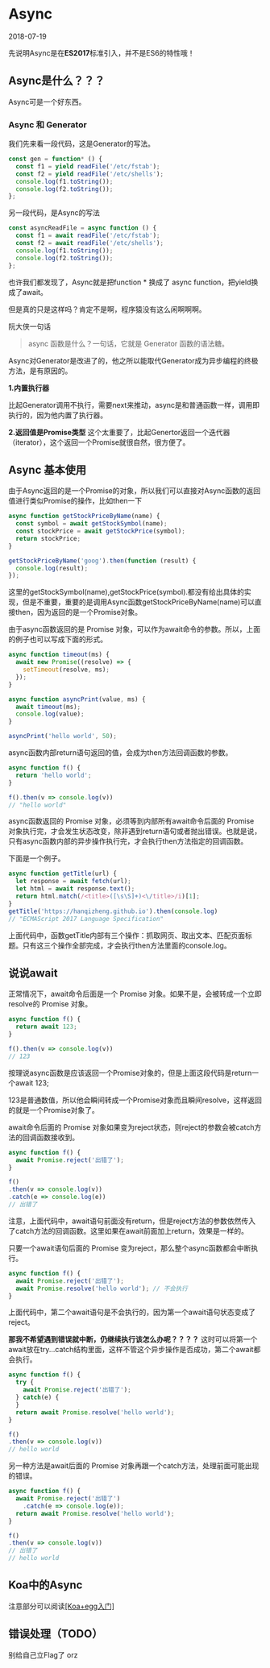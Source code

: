 # Async 
2018-07-19

先说明Async是在**ES2017**标准引入，并不是ES6的特性哦！

## Async是什么？？？

Async可是一个好东西。

### Async 和 Generator
我们先来看一段代码，这是Generator的写法。
```js
const gen = function* () {
  const f1 = yield readFile('/etc/fstab');
  const f2 = yield readFile('/etc/shells');
  console.log(f1.toString());
  console.log(f2.toString());
};
```
另一段代码，是Async的写法
```js
const asyncReadFile = async function () {
  const f1 = await readFile('/etc/fstab');
  const f2 = await readFile('/etc/shells');
  console.log(f1.toString());
  console.log(f2.toString());
};
```
也许我们都发现了，Async就是把function * 换成了 async function，把yield换成了await。

但是真的只是这样吗？肯定不是啊，程序猿没有这么闲啊啊啊。

阮大侠一句话
> async 函数是什么？一句话，它就是 Generator 函数的语法糖。

Async对Generator是改进了的，他之所以能取代Generator成为异步编程的终极方法，是有原因的。

**1.内置执行器**

比起Generator调用不执行，需要next来推动，async是和普通函数一样，调用即执行的，因为他内置了执行器。

**2.返回值是Promise类型**
这个太重要了，比起Genertor返回一个迭代器（iterator），这个返回一个Promise就很自然，很方便了。

## Async 基本使用
由于Async返回的是一个Promise的对象，所以我们可以直接对Async函数的返回值进行类似Promise的操作，比如then一下
```js
async function getStockPriceByName(name) {
  const symbol = await getStockSymbol(name);
  const stockPrice = await getStockPrice(symbol);
  return stockPrice;
}

getStockPriceByName('goog').then(function (result) {
  console.log(result);
});
```
这里的getStockSymbol(name),getStockPrice(symbol).都没有给出具体的实现，但是不重要，重要的是调用Async函数getStockPriceByName(name)可以直接then，因为返回的是一个Promise对象。


由于async函数返回的是 Promise 对象，可以作为await命令的参数。所以，上面的例子也可以写成下面的形式。
```js
async function timeout(ms) {
  await new Promise((resolve) => {
    setTimeout(resolve, ms);
  });
}

async function asyncPrint(value, ms) {
  await timeout(ms);
  console.log(value);
}

asyncPrint('hello world', 50);
```

async函数内部return语句返回的值，会成为then方法回调函数的参数。
```js
async function f() {
  return 'hello world';
}

f().then(v => console.log(v))
// "hello world"
```

async函数返回的 Promise 对象，必须等到内部所有await命令后面的 Promise 对象执行完，才会发生状态改变，除非遇到return语句或者抛出错误。也就是说，只有async函数内部的异步操作执行完，才会执行then方法指定的回调函数。

下面是一个例子。
```js
async function getTitle(url) {
  let response = await fetch(url);
  let html = await response.text();
  return html.match(/<title>([\s\S]+)<\/title>/i)[1];
}
getTitle('https://hanqizheng.github.io').then(console.log)
// "ECMAScript 2017 Language Specification"
```
上面代码中，函数getTitle内部有三个操作：抓取网页、取出文本、匹配页面标题。只有这三个操作全部完成，才会执行then方法里面的console.log。

## 说说await
正常情况下，await命令后面是一个 Promise 对象。如果不是，会被转成一个立即resolve的 Promise 对象。
```js
async function f() {
  return await 123;
}

f().then(v => console.log(v))
// 123
```
按理说async函数是应该返回一个Promise对象的，但是上面这段代码是return一个await 123;

123是普通数值，所以他会瞬间转成一个Promise对象而且瞬间resolve，这样返回的就是一个Promise对象了。

await命令后面的 Promise 对象如果变为reject状态，则reject的参数会被catch方法的回调函数接收到。
```js
async function f() {
  await Promise.reject('出错了');
}

f()
.then(v => console.log(v))
.catch(e => console.log(e))
// 出错了
```
注意，上面代码中，await语句前面没有return，但是reject方法的参数依然传入了catch方法的回调函数。这里如果在await前面加上return，效果是一样的。

只要一个await语句后面的 Promise 变为reject，那么整个async函数都会中断执行。
```js
async function f() {
  await Promise.reject('出错了');
  await Promise.resolve('hello world'); // 不会执行
}
```
上面代码中，第二个await语句是不会执行的，因为第一个await语句状态变成了reject。

**那我不希望遇到错误就中断，仍继续执行该怎么办呢？？？？**
这时可以将第一个await放在try...catch结构里面，这样不管这个异步操作是否成功，第二个await都会执行。
```js
async function f() {
  try {
    await Promise.reject('出错了');
  } catch(e) {
  }
  return await Promise.resolve('hello world');
}

f()
.then(v => console.log(v))
// hello world
```
另一种方法是await后面的 Promise 对象再跟一个catch方法，处理前面可能出现的错误。
```js
async function f() {
  await Promise.reject('出错了')
    .catch(e => console.log(e));
  return await Promise.resolve('hello world');
}

f()
.then(v => console.log(v))
// 出错了
// hello world
```
## Koa中的Async

注意部分可以阅读[[Koa+egg入门]](https://github.com/hanqizheng/Node.js-LearningDialog/blob/master/Node.js%E7%9B%B8%E5%85%B3%E5%9F%BA%E7%A1%80/koa%26egg/Koa%2BEgg%E5%85%A5%E9%97%A8.md)

## 错误处理（TODO）
别给自己立Flag了 orz